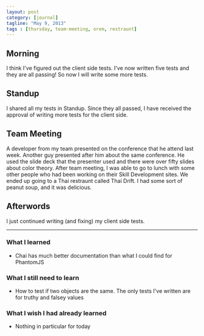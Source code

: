 ```yaml
---
layout: post
category: [journal]
tagline: "May 9, 2013"
tags : [thursday, team-meeting, orem, restraunt]
---
```

## Morning
I think I've figured out the client side tests. I've now written five tests and 
they are all passing! So now I will write some more tests.

## Standup
I shared all my tests in Standup. Since they all passed, I have received the approval 
of writing more tests for the client side.

## Team Meeting
A developer from my team presented on the conference that he attend last week. 
Another guy presented after him about the same conference. He used the slide deck 
that the presenter used and there were over fifty slides about color theory. After 
team meeting, I was able to go to lunch with some other people who had been working 
on their Skill Development sites. We ended up going to a Thai restraunt called 
Thai Drift. I had some sort of peanut soup, and it was delicious.

## Afterwords
I just continued writing (and fixing) my client side tests.

- - -

### What I learned
+ Chai has much better documentation than what I could find for PhantomJS

### What I still need to learn
+ How to test if two objects are the same. The only tests I've written are for truthy and falsey values

### What I wish I had already learned
+ Nothing in particular for today